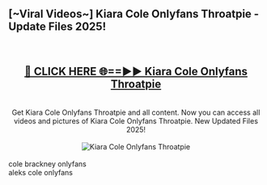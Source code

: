 <h2>[~Viral Videos~] Kiara Cole Onlyfans Throatpie - Update Files 2025!</h2>
<br>
<div align="center">
<h2><a href="https://betterlinks.top/A2PfLJ" rel="nofollow">🔴 CLICK HERE 🌐==►► Kiara Cole Onlyfans Throatpie</a></h2>
<br>
Get Kiara Cole Onlyfans Throatpie and all content. Now you can access all videos and pictures of Kiara Cole Onlyfans Throatpie. New Updated Files 2025!
<br>
<br>
<a href="https://betterlinks.top/A2PfLJ" rel="nofollow" data-target="animated-image.originalLink"><img src="https://i.ibb.co.com/WyWwxjT/player-gif2.gif" alt="Kiara Cole Onlyfans Throatpie" style="max-width: 100%; display: inline-block;" data-target="animated-image.originalImage"></a>
</div>
<br>
cole brackney onlyfans<br>
aleks cole onlyfans